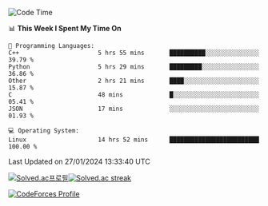 
<!--START_SECTION:waka-->
![Code Time](http://img.shields.io/badge/Code%20Time-3%2C203%20hrs%201%20min-blue)

📊 **This Week I Spent My Time On** 

```text
💬 Programming Languages: 
C++                      5 hrs 55 mins       ██████████░░░░░░░░░░░░░░░   39.79 % 
Python                   5 hrs 29 mins       █████████░░░░░░░░░░░░░░░░   36.86 % 
Other                    2 hrs 21 mins       ████░░░░░░░░░░░░░░░░░░░░░   15.87 % 
C                        48 mins             █░░░░░░░░░░░░░░░░░░░░░░░░   05.41 % 
JSON                     17 mins             ░░░░░░░░░░░░░░░░░░░░░░░░░   01.93 % 

💻 Operating System: 
Linux                    14 hrs 52 mins      █████████████████████████   100.00 % 
```


 Last Updated on 27/01/2024 13:33:40 UTC
<!--END_SECTION:waka-->


[![Solved.ac프로필](http://mazassumnida.wtf/api/generate_badge?boj=hckim96)](https://solved.ac/hckim96)[![Solved.ac streak](http://mazandi.herokuapp.com/api?handle=hckim96&theme=dark)](https://solved.ac/hckim96)


[![CodeForces Profile](https://cf.leed.at?id=hckim96)](https://codeforces.com/profile/hckim96)

